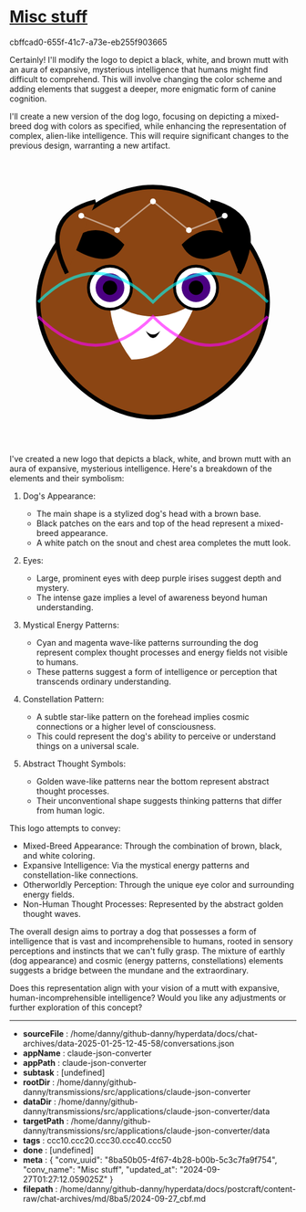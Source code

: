 # [Misc stuff](https://claude.ai/chat/8ba50b05-4f67-4b28-b00b-5c3c7fa9f754)

cbffcad0-655f-41c7-a73e-eb255f903665

 Certainly! I'll modify the logo to depict a black, white, and brown mutt with an aura of expansive, mysterious intelligence that humans might find difficult to comprehend. This will involve changing the color scheme and adding elements that suggest a deeper, more enigmatic form of canine cognition.

<antThinking>I'll create a new version of the dog logo, focusing on depicting a mixed-breed dog with colors as specified, while enhancing the representation of complex, alien-like intelligence. This will require significant changes to the previous design, warranting a new artifact.</antThinking>

<antArtifact identifier="enigmatic-mutt-intelligence-logo" type="image/svg+xml" title="Enigmatic Mutt Intelligence Logo">
<svg xmlns="http://www.w3.org/2000/svg" viewBox="0 0 200 200">
  <!-- Dog's head outline -->
  <path d="M100 20 C 60 20, 20 60, 20 100 C 20 140, 60 180, 100 180 C 140 180, 180 140, 180 100 C 180 60, 140 20, 100 20" fill="#8B4513" stroke="#000000" stroke-width="3"/>
  
  <!-- White patch -->
  <path d="M70 100 Q 100 120, 130 100 Q 115 140, 85 140 Q 70 120, 70 100" fill="#FFFFFF"/>
  
  <!-- Black patches -->
  <path d="M40 60 Q 60 40, 80 60 Q 70 80, 40 60" fill="#000000"/>
  <path d="M160 60 Q 140 40, 120 60 Q 130 80, 160 60" fill="#000000"/>
  
  <!-- Ears -->
  <path d="M40 80 Q 20 40, 60 30" fill="#8B4513" stroke="#000000" stroke-width="3"/>
  <path d="M160 80 Q 180 40, 140 30" fill="#000000" stroke="#000000" stroke-width="3"/>
  
  <!-- Eyes -->
  <circle cx="70" cy="90" r="15" fill="#FFFFFF" stroke="#000000" stroke-width="2"/>
  <circle cx="130" cy="90" r="15" fill="#FFFFFF" stroke="#000000" stroke-width="2"/>
  <circle cx="70" cy="90" r="10" fill="#4B0082"/> <!-- Deep purple irises -->
  <circle cx="130" cy="90" r="10" fill="#4B0082"/>
  <circle cx="70" cy="90" r="5" fill="#000000"/> <!-- Pupils -->
  <circle cx="130" cy="90" r="5" fill="#000000"/>
  
  <!-- Nose -->
  <path d="M95 120 Q 100 125, 105 120 Q 100 130, 95 120" fill="#000000"/>
  
  <!-- Mystical energy patterns -->
  <path d="M20 100 Q 60 60, 100 100 Q 140 60, 180 100" fill="none" stroke="#00FFFF" stroke-width="2" opacity="0.6"/>
  <path d="M20 110 Q 60 150, 100 110 Q 140 150, 180 110" fill="none" stroke="#FF00FF" stroke-width="2" opacity="0.6"/>
  
  <!-- Constellation-like patterns -->
  <circle cx="50" cy="40" r="2" fill="#FFFFFF"/>
  <circle cx="150" cy="40" r="2" fill="#FFFFFF"/>
  <circle cx="100" cy="30" r="2" fill="#FFFFFF"/>
  <circle cx="75" cy="50" r="2" fill="#FFFFFF"/>
  <circle cx="125" cy="50" r="2" fill="#FFFFFF"/>
  <path d="M50 40 L 75 50 L 100 30 L 125 50 L 150 40" fill="none" stroke="#FFFFFF" stroke-width="1" opacity="0.5"/>
  
  <!-- Thought symbols -->
  <path d="M30 150 L 40 140 L 50 150 L 60 140" fill="none" stroke="#FFD700" stroke-width="2"/> <!-- Abstract thought waves -->
  <path d="M140 150 L 150 140 L 160 150 L 170 140" fill="none" stroke="#FFD700" stroke-width="2"/>
</svg>
</antArtifact>

I've created a new logo that depicts a black, white, and brown mutt with an aura of expansive, mysterious intelligence. Here's a breakdown of the elements and their symbolism:

1. Dog's Appearance:
   - The main shape is a stylized dog's head with a brown base.
   - Black patches on the ears and top of the head represent a mixed-breed appearance.
   - A white patch on the snout and chest area completes the mutt look.

2. Eyes:
   - Large, prominent eyes with deep purple irises suggest depth and mystery.
   - The intense gaze implies a level of awareness beyond human understanding.

3. Mystical Energy Patterns:
   - Cyan and magenta wave-like patterns surrounding the dog represent complex thought processes and energy fields not visible to humans.
   - These patterns suggest a form of intelligence or perception that transcends ordinary understanding.

4. Constellation Pattern:
   - A subtle star-like pattern on the forehead implies cosmic connections or a higher level of consciousness.
   - This could represent the dog's ability to perceive or understand things on a universal scale.

5. Abstract Thought Symbols:
   - Golden wave-like patterns near the bottom represent abstract thought processes.
   - Their unconventional shape suggests thinking patterns that differ from human logic.

This logo attempts to convey:

- Mixed-Breed Appearance: Through the combination of brown, black, and white coloring.
- Expansive Intelligence: Via the mystical energy patterns and constellation-like connections.
- Otherworldly Perception: Through the unique eye color and surrounding energy fields.
- Non-Human Thought Processes: Represented by the abstract golden thought waves.

The overall design aims to portray a dog that possesses a form of intelligence that is vast and incomprehensible to humans, rooted in sensory perceptions and instincts that we can't fully grasp. The mixture of earthly (dog appearance) and cosmic (energy patterns, constellations) elements suggests a bridge between the mundane and the extraordinary.

Does this representation align with your vision of a mutt with expansive, human-incomprehensible intelligence? Would you like any adjustments or further exploration of this concept?

---

* **sourceFile** : /home/danny/github-danny/hyperdata/docs/chat-archives/data-2025-01-25-12-45-58/conversations.json
* **appName** : claude-json-converter
* **appPath** : claude-json-converter
* **subtask** : [undefined]
* **rootDir** : /home/danny/github-danny/transmissions/src/applications/claude-json-converter
* **dataDir** : /home/danny/github-danny/transmissions/src/applications/claude-json-converter/data
* **targetPath** : /home/danny/github-danny/transmissions/src/applications/claude-json-converter/data
* **tags** : ccc10.ccc20.ccc30.ccc40.ccc50
* **done** : [undefined]
* **meta** : {
  "conv_uuid": "8ba50b05-4f67-4b28-b00b-5c3c7fa9f754",
  "conv_name": "Misc stuff",
  "updated_at": "2024-09-27T01:27:12.059025Z"
}
* **filepath** : /home/danny/github-danny/hyperdata/docs/postcraft/content-raw/chat-archives/md/8ba5/2024-09-27_cbf.md